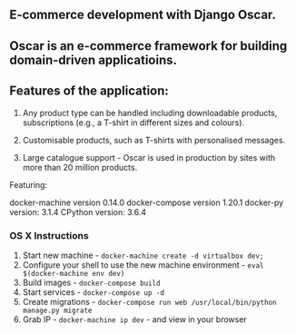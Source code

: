 ## E-commerce development with Django Oscar.
## Oscar is an e-commerce  framework  for building domain-driven applicatioins.


## Features of the application:
1.  Any product type can be handled including downloadable products,
     subscriptions (e.g., a T-shirt in different sizes and colours).

2.  Customisable products, such as T-shirts with personalised messages.

3. Large catalogue support - Oscar is used in production by sites 
        with more than 20 million products.



Featuring:

docker-machine version 0.14.0
docker-compose version 1.20.1
docker-py version: 3.1.4
CPython version: 3.6.4


### OS X Instructions

1. Start new machine - `docker-machine create -d virtualbox dev;`
1. Configure your shell to use the new machine environment - `eval $(docker-machine env dev)`
1. Build images - `docker-compose build`
1. Start services - `docker-compose up -d`
1. Create migrations - `docker-compose run web /usr/local/bin/python manage.py migrate`
1. Grab IP - `docker-machine ip dev` - and view in your browser
